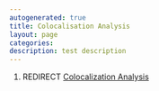 ```yaml
---
autogenerated: true
title: Colocalisation Analysis
layout: page
categories: 
description: test description
---
```


1.  REDIRECT [Colocalization Analysis](Colocalization_Analysis)
